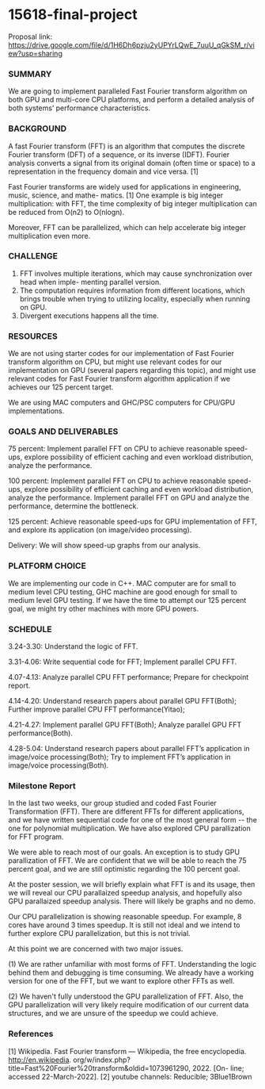 # 15618-final-project
Proposal link: https://drive.google.com/file/d/1H6Dh6pzju2yUPYrLQwE_7uuU_qGkSM_r/view?usp=sharing
### SUMMARY
We are going to implement paralleled Fast Fourier transform algorithm on both GPU and multi-core
CPU platforms, and perform a detailed analysis of both systems’ performance characteristics.
### BACKGROUND
A fast Fourier transform (FFT) is an algorithm that computes the discrete Fourier transform (DFT)
of a sequence, or its inverse (IDFT). Fourier analysis converts a signal from its original domain
(often time or space) to a representation in the frequency domain and vice versa. [1]

Fast Fourier transforms are widely used for applications in engineering, music, science, and mathe-
matics. [1] One example is big integer multiplication: with FFT, the time complexity of big integer
multiplication can be reduced from O(n2) to O(nlogn).

Moreover, FFT can be parallelized, which can help accelerate big integer multiplication even more.
### CHALLENGE
1. FFT involves multiple iterations, which may cause synchronization over head when imple-
menting parallel version.
2. The computation requires information from different locations, which brings trouble when
trying to utilizing locality, especially when running on GPU.
3. Divergent executions happens all the time.
### RESOURCES
We are not using starter codes for our implementation of Fast Fourier transform algorithm on CPU,
but might use relevant codes for our implementation on GPU (several papers regarding this topic),
and might use relevant codes for Fast Fourier transform algorithm application if we achieves our
125 percent target.

We are using MAC computers and GHC/PSC computers for CPU/GPU implementations.
### GOALS AND DELIVERABLES
75 percent: Implement parallel FFT on CPU to achieve reasonable speed-ups, explore possibility of efficient caching and even workload distribution, analyze the performance. 

100 percent: Implement parallel FFT on CPU to achieve reasonable speed-ups, explore possibility of efficient caching and even workload distribution, analyze the performance. Implement parallel FFT on GPU and analyze the performance, determine the bottleneck.

125 percent: Achieve reasonable speed-ups for GPU implementation of FFT, and explore its application (on image/video processing).

Delivery: We will show speed-up graphs from our analysis.
### PLATFORM CHOICE
We are implementing our code in C++. MAC computer are for small to medium level CPU testing,
GHC machine are good enough for small to medium level GPU testing. If we have the time to
attempt our 125 percent goal, we might try other machines with more GPU powers.
### SCHEDULE
3.24-3.30: Understand the logic of FFT.

3.31-4.06: Write sequential code for FFT; Implement parallel CPU FFT.

4.07-4.13: Analyze parallel CPU FFT performance; Prepare for checkpoint report.

4.14-4.20: Understand research papers about parallel GPU FFT(Both); Further improve parallel CPU FFT performance(Yitao); 

4.21-4.27: Implement parallel GPU FFT(Both); Analyze parallel GPU FFT performance(Both). 

4.28-5.04: Understand research papers about parallel FFT’s application in image/voice processing(Both); Try to implement FFT’s application in image/voice processing(Both).

### Milestone Report
In the last two weeks, our group studied and coded Fast Fourier Transformation (FFT). There are different FFTs for different applications, and we have written sequential code for one of the most general form -- the one for polynomial multiplication. We have also explored CPU parallization for FFT program.

We were able to reach most of our goals. An exception is to study GPU parallization of FFT. We are confident that we will be able to reach the 75 percent goal, and we are still optimistic regarding the 100 percent goal. 

At the poster session, we will briefly explain what FFT is and its usage, then we will reveal our CPU parallaized speedup analysis, and hopefully also GPU parallaized speedup analysis. There will likely be graphs and no demo.

Our CPU parallelization is showing reasonable speedup. For example, 8 cores have around 3 times speedup. It is still not ideal and we intend to further explore CPU parallelization, but this is not trivial.

At this point we are concerned with two major issues. 

(1) We are rather unfamiliar with most forms of FFT. Understanding the logic behind them and debugging is time consuming. We already have a working version for one of the FFT, but we want to explore other FFTs as well. 

(2) We haven't fully understood the GPU parallelization of FFT. Also, the GPU parallelization will very likely require modification of our current data structures, and we are unsure of the speedup we could achieve.

### References
[1] Wikipedia. Fast Fourier transform — Wikipedia, the free encyclopedia. http://en.wikipedia.
org/w/index.php?title=Fast\%20Fourier\%20transform&oldid=1073961290, 2022. [On-
line; accessed 22-March-2022].
[2] youtube channels: Reducible; 3Blue1Brown

